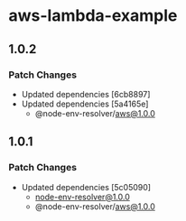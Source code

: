 # aws-lambda-example

## 1.0.2

### Patch Changes

- Updated dependencies [6cb8897]
- Updated dependencies [5a4165e]
  - @node-env-resolver/aws@1.0.0

## 1.0.1

### Patch Changes

- Updated dependencies [5c05090]
  - node-env-resolver@1.0.0
  - @node-env-resolver/aws@1.0.0
